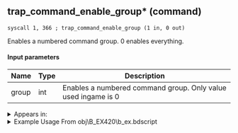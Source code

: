 ## trap_command_enable_group* (command)

`syscall 1, 366 ; trap_command_enable_group (1 in, 0 out)`

Enables a numbered command group. 0 enables everything.

#### Input parameters
| Name | Type | Description
|------|------|------------
| group   | int   | Enables a numbered command group. Only value used ingame is 0




<details>
	<summary>Appears in:</summary>
| filename | Entity (obj)
|----------|-------------
| obj\B_EX420\b_ex.bdscript       | ((B) Lingering Will)          

</details>

<details>
	<summary>Example Usage From obj\B_EX420\b_ex.bdscript</summary>
```
L5811:
 pushImm 0
 syscall 1, 366 ; trap_command_enable_group (1 in, 0 out)
 pushFromFSpVal 64
 pushImmf -1
 gosub32 4, L2268
 pushFromPSpVal 0
 pushImm 35
 gosub32 4, L2256
 memcpyToSp 16, 16
 pushFromPSp 16
 pushImm 0
 pushImm 0
 syscall 1, 149 ; trap_obj_effect_start_bind_other (5 in, 1 out)
 drop
```
</details>

